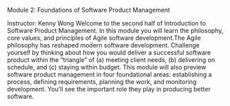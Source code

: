 Module 2: Foundations of Software Product Management

Instructor: Kenny Wong Welcome to the second half of Introduction to Software Product Management. In this module you will learn the philosophy, core values,​ and principles of Agile software development. ​The​ Agile philosophy has reshaped modern software development. ​ Challenge yourself by thinking about how you would deliver a successful software product within the “triangle” of (a) meeting client needs, (b) delivering on schedule, and (c) staying within budget. ​This module will also preview software product management in four foundational areas: establishing a process, defining requirements, planning the work, and monitoring development. You’ll see the important role they play in producing better software.
